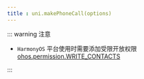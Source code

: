 ```yaml
---
title : uni.makePhoneCall(options)
---
```


<!-- ## uni.makePhoneCall(options) @makephonecall -->

<!-- UTSAPIJSON.makePhoneCall.name -->

<!-- UTSAPIJSON.makePhoneCall.description -->

<!-- UTSAPIJSON.makePhoneCall.compatibility -->

::: warning 注意

- `HarmonyOS` 平台使用时需要添加受限开放权限 [ohos.permission.WRITE_CONTACTS](https://developer.huawei.com/consumer/cn/doc/harmonyos-guides-V5/restricted-permissions-V5#section31629267196?ha_source=Dcloud&ha_sourceId=89000448)

:::

<!-- UTSAPIJSON.makePhoneCall.param -->

<!-- UTSAPIJSON.makePhoneCall.returnValue -->

<!-- UTSAPIJSON.makePhoneCall.tutorial -->

<!-- UTSAPIJSON.makePhoneCall.example -->

<!-- UTSAPIJSON.general_type.name -->

<!-- UTSAPIJSON.general_type.param -->
